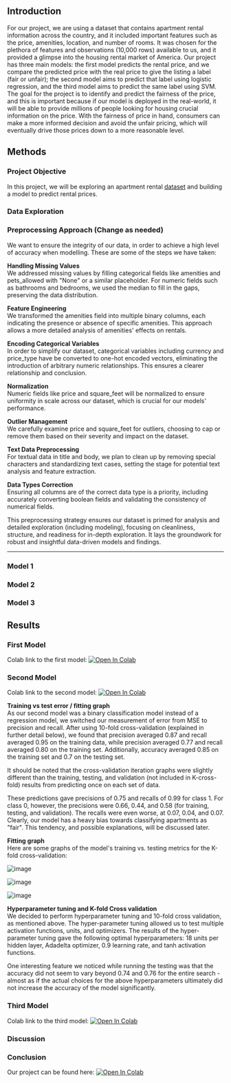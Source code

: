 ## Introduction
For our project, we are using a dataset that contains apartment rental information across the country, and it included important features such as the price, amenities, location, and number of rooms. It was chosen for the plethora of features and observations (10,000 rows) available to us, and it provided a glimpse into the housing rental market of America. Our project has three main models: the first model predicts the rental price, and we compare the predicted price with the real price to give the listing a label (fair or unfair); the second model aims to predict that label using logistic regression, and the third model aims to predict the same label using SVM. The goal for the project is to identify and predict the fairness of the price, and this is important because if our model is deployed in the real-world, it will be able to provide millions of people looking for housing crucial information on the price. With the fairness of price in hand, consumers can make a more informed decision and avoid the unfair pricing, which will eventually drive those prices down to a more reasonable level.


## Methods

### Project Objective
In this project, we will be exploring an apartment rental [dataset](https://github.com/Daniel-Tran3/CSE_151A_Project/blob/main/apartments_for_rent_classified_10K_utf.csv) and building a model to predict rental prices.

### Data Exploration

### Preprocessing Approach (Change as needed)
We want to ensure the integrity of our data, in order to achieve a high level of accuracy when modelling. These are some of the steps we have taken:

**Handling Missing Values**\
We addressed missing values by filling categorical fields like amenities and pets_allowed with "None" or a similar placeholder. For numeric fields such as bathrooms and bedrooms, we used the median to fill in the gaps, preserving the data distribution.

**Feature Engineering**\
We transformed the amenities field into multiple binary columns, each indicating the presence or absence of specific amenities. This approach allows a more detailed analysis of amenities' effects on rentals.

**Encoding Categorical Variables**\
In order to simplify our dataset, categorical variables including currency and price_type have be converted to one-hot encoded vectors, eliminating the introduction of arbitrary numeric relationships. This ensures a clearer relationship and conclusion.

**Normalization**\
Numeric fields like price and square_feet will be normalized to ensure uniformity in scale across our dataset, which is crucial for our models' performance.

**Outlier Management**\
We carefully examine price and square_feet for outliers, choosing to cap or remove them based on their severity and impact on the dataset. 

**Text Data Preprocessing**\
For textual data in title and body, we plan to clean up by removing special characters and standardizing text cases, setting the stage for potential text analysis and feature extraction.

**Data Types Correction**\
Ensuring all columns are of the correct data type is a priority, including accurately converting boolean fields and validating the consistency of numerical fields.

This preprocessing strategy ensures our dataset is primed for analysis and detailed exploration (including modeling), focusing on cleanliness, structure, and readiness for in-depth exploration. It lays the groundwork for robust and insightful data-driven models and findings. 

---

### Model 1

### Model 2

### Model 3


## Results

### First Model
Colab link to the first model: <a target="_blank" href="https://colab.research.google.com/github/Daniel-Tran3/CSE_151A_Project/blob/main/Model_1.ipynb">
  <img src="https://colab.research.google.com/assets/colab-badge.svg" alt="Open In Colab"/>
</a>




### Second Model
Colab link to the second model: <a target="_blank" href="https://colab.research.google.com/github/Daniel-Tran3/CSE_151A_Project/blob/main/Model_2_Pre.ipynb">
  <img src="https://colab.research.google.com/assets/colab-badge.svg" alt="Open In Colab"/>
</a>

**Training vs test error / fitting graph**\
As our second model was a binary classification model instead of a regression model, we switched our measurement of error from MSE to precision and recall.
After using 10-fold cross-validation (explained in further detail below), we found that precision averaged 
0.87 and recall averaged 0.95 on the training data, while precision averaged 0.77 and recall averaged 0.80 on the training set. Additionally, accuracy averaged 0.85 on the training set and 0.7 on the testing set.

It should be noted that the cross-validation iteration graphs were slightly different than the training, testing, and validation (not included in K-cross-fold) results from predicting once on each set of data.

These predictions gave precisions of 0.75 and recalls of 0.99 for class 1.
For class 0, however, the precisions were 0.66, 0.44, and 0.58 (for training, testing, and validation). The recalls were even worse, at 0.07, 0.04, and 0.07. 
Clearly, our model has a heavy bias towards classifying apartments as "fair".
This tendency, and possible explanations, will be discussed later.

**Fitting graph**\
Here are some graphs of the model's training vs. testing metrics for the K-fold cross-validation:

![image](https://github.com/Daniel-Tran3/CSE_151A_Project/assets/62851286/17713800-f621-42da-b561-2d95fbfe1425)

![image](https://github.com/Daniel-Tran3/CSE_151A_Project/assets/62851286/8e3f8754-cc45-4ad8-84e8-4320c007f34a)

![image](https://github.com/Daniel-Tran3/CSE_151A_Project/assets/62851286/ef40d580-886c-4c29-b042-440331c60db1)

**Hyperparameter tuning and K-fold Cross validation**\
We decided to perform hyperparameter tuning and 10-fold cross validation, as mentioned above.
The hyper-parameter tuning allowed us to test multiple activation functions, units, and optimizers.
The results of the hyper-parameter tuning gave the following optimal hyperparameters:
18 units per hidden layer, Adadelta optimizer, 0.9 learning rate, and tanh activation functions.

One interesting feature we noticed while running the testing was that the accuracy did not seem 
to vary beyond 0.74 and 0.76 for the entire search - almost as if the actual choices for the 
above hyperparameters ultimately did not increase the accuracy of the model significantly.



### Third Model
Colab link to the third model: <a target="_blank" href="https://colab.research.google.com/github/Daniel-Tran3/CSE_151A_Project/blob/main/Model3.ipynb">
  <img src="https://colab.research.google.com/assets/colab-badge.svg" alt="Open In Colab"/>
</a>




### Discussion





### Conclusion




Our project can be found here: 
<a target="_blank" href="https://colab.research.google.com/github/Daniel-Tran3/CSE_151A_Project/blob/main/CSE151A_Group_Project.ipynb">
  <img src="https://colab.research.google.com/assets/colab-badge.svg" alt="Open In Colab"/>
</a>
